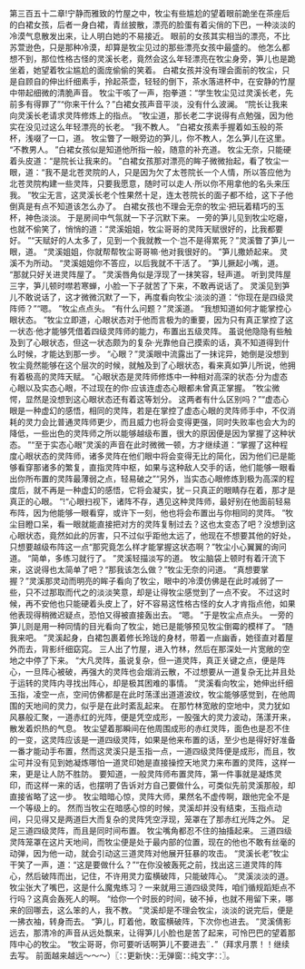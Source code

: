第三百五十二章!宁静而雅致的竹屋之中，牧尘有些尴尬的望着眼前跪坐在茶座后的白裙女孩，后者一身白裙，青丝披散，漂亮的脸蛋有着尖俏的下巴，一种淡淡的冷漠气息散发出来，让人明白她的不易接近。
眼前的女孩其实相当的漂亮，不比苏萱逊色，只是那种冷漠，却算是牧尘见过的那些漂亮女孩中最盛的。
他怎么都想不到，那位性格古怪的灵溪长老，竟然会这么年轻漂亮在牧尘身旁，笋儿也是跪坐着，她望着牧尘尴尬的面庞偷偷的笑着。
白裙女孩并没有理会面前的牧尘，只是自顾自的伸出纤细素手，拎起茶壶，轻轻的倒下，茶水落进杯中，在安静的竹屋中带起细微的清脆声音。
牧尘干咳了一声，抱拳道：“学生牧尘见过灵溪长老，先前多有得罪了”“你来干什么？”白裙女孩声音平淡，没有什么波澜。
“院长让我来向灵溪长老请求灵阵修炼上的指点。
”牧尘道，那长老二字说得有点勉强，因为他实在没见过这么年轻漂亮的长老。
“我不教人。
”白裙女孩素手握着如玉般的茶杯，浅啜了一口，道。
牧尘瞥了一眼旁边的笋儿，你不教人，怎么笋儿在这里。
“不教男人。
”白裙女孩似是知道他所指一般，随意的补充道。
牧尘无奈，只能硬着头皮道：“是院长让我来的。
”白裙女孩那对漂亮的眸子微微抬起，看了牧尘一眼，道：“我不是北苍灵院的人，只是因为欠了太苍院长一个人情，所以答应他为北苍灵院构建一些灵阵，只要我愿意，随时可以走人·所以你不用拿他的名头来压我。
”牧尘无言，这灵溪长老个性果然十足，连太苍院长的面子都不给，这下子他倒真是有点不知道该怎么办了。
白裙女孩也不理会无奈的牧尘·把玩着精巧的玉杯，神色淡淡。
于是房间中气氛就一下子沉默下来。
一旁的笋儿见到牧尘吃瘪，也就不偷笑了，悄悄的道：“灵溪姐姐，牧尘哥哥的灵阵天赋很好的，比我都要好。
”“天赋好的人太多了，见到一个我就教一个·岂不是得累死？”灵溪瞥了笋儿一眼，道。
“灵溪姐姐，你就帮帮牧尘哥哥嘛·他对我很好的。
”笋儿撒娇起来。
灵溪不为所动。
“灵溪姐姐你不答应，以后我就不干活了。
”笋儿撅起小嘴，道。
“那就只好关进灵阵屋了。
”灵溪唇角似是浮现了一抹笑容，轻声道。
听到灵阵屋三字，笋儿顿时噤若寒蝉，小脸一下子就苦了下来，不敢再说话了。
灵溪见到笋儿不敢说话了，这才微微沉默了一下，再度看向牧尘·淡淡的道：“你现在是四级灵阵师？”“嗯。
”牧尘点点头。
“有什么问题？”灵溪道。
“我想知道如何才能掌控心眼状态。
”牧尘立即道，心眼状态对于他而言极为的重要，因为只有真正掌控了这一状态·他才能够凭借着四级灵阵师的能力，布置出五级灵阵。
虽说他隐隐有些触及到了心眼状态，但这一状态颇为的复杂·光靠他自己摸索的话，真不知道得到什么时候，才能达到那一步。
“心眼？”灵溪眼中流露出了一抹诧异，她倒是没想到牧尘竟然能够在这个层次的时候，就触及到了心眼状态，看来真如笋儿所说，他拥有着极高的灵阵天赋。
“心眼状态是灵阵师修炼中一种相对高深的状态·分为虚态心眼以及实态心眼，不过现在的你·应该连虚态心眼都未曾真正掌握。
”牧尘微愕，显然是没想到这心眼状态还有着这等划分。
这两者有什么区别吗？”“虚态心眼是一种虚幻的感悟，相同的灵阵，若是在掌控了虚态心眼的灵阵师手中，不仅消耗的灵力会比普通灵阵师更少，而且威力也将会变得更强，同时失败率也会大为的降低，一些出色的灵阵师之所以能够越级布置，很大的原因便是因为掌握了这种状态。
”“至于实态心眼”灵溪的声音在此时微微一顿，方才继续道：“掌握了这种程度心眼状态的灵阵师，诸多灵阵在他们眼中将会变得无比的简化，因为他们已是能够看穿那诸多的繁复，直指灵阵中枢，如果与这种敌人交手的话，他们能够一眼看出你所布置的灵阵最薄弱之点，轻易破之”“另外，当实态心眼修炼到极为高深的程度后，就不再是一种虚幻的感悟，它将会凝实，犹－只真正的眼睛存在着，那才是真正的心眼。
”!“心眼扫视下，诸阵不存，遇见这种灵阵师，最好别在他面前轻易布阵，因为他能够一眼看穿，或许下一刻，他也将会布置出与你相同的灵阵。
”牧尘目瞪口呆，看一眼就能直接把对方的灵阵复制过去？这也太变态了吧？没想到这心眼状态，竟然如此的厉害，只不过似乎距他太远了，他现在不想要其他的好处，只想要越级布阵这一点“那究竟怎么样才能掌握这状态啊？”牧尘小心翼翼的询问道。
“简单，多练习就行了。
”灵溪轻描淡写的道。
牧尘脑袋上顿时有着汗流下来，这说得也太简单了吧？“那我该怎么做？”牧尘无奈的问道。
“真想要掌握？”灵溪那灵动而明亮的眸子看向了牧尘，眼中的冷漠仿佛是在此时减弱了一些，只不过那取而代之的淡淡笑意，却是让得牧尘感觉到了一点不安。
不过这时候，再不安他也只能硬着头皮上了，好不容易这性格古怪的女人才肯指点他，如果他表现得稍微迟疑点，恐怕又得被直接轰出去。
“嗯。
”于是牧尘点点头。
一旁的笋儿则是用一种同情的目光看向了牧尘，她已是能够预见牧尘倒霉的模样了。
“随我来吧。
”灵溪起身，白裙包裹着修长玲珑的身材，带着一点幽香，她径直对着屋外而去，背影纤细窈窕。
三人出了竹屋，进入竹林，然后在那深处一片宽敞的空地之中停了下来。
“大凡灵阵，虽说复杂，但一道灵阵，真正关键之点，便是阵心，一旦阵心被破，再强大的灵阵也会烟消云散，不过想要从一道复杂无比并且处于运转的灵阵内寻找出阵心，却是极其困难的事情。
”灵溪看向牧尘，她伸出纤细玉指，凌空一点，空间仿佛都是在此时荡漾出道道波纹，牧尘能够感觉到，在他周围的天地间的灵力，似乎是在此时紊乱起来。
在那竹林宽敞的空地中，灵力犹如风暴般汇聚，一道赤红的光阵，便是凭空成形，一股强大的灵力波动，荡漾开来，散发着炽热的气息。
牧尘望着那瞬间在他周围成形的赤红灵阵，面色也是忍不住的一变，这灵阵应该是一道四级灵阵，如果是他来布置的话，至少也是得好好准备一番才能动手布置，然而这灵溪只是玉指一点，一道四级灵阵便是成形，而且，牧尘可并没有见到她凝炼哪怕一道灵印她是直接操控天地灵力来布置的灵阵，这样一来，更是让人防不胜防。
要知道，一般灵阵师布置灵阵，第一件事就是凝炼灵印，而这样一来的话，也摆明了告诉对方自己要做什么，可类似先前灵溪那般，却直接省略了这一步。
牧尘暗暗心惊，灵阵大师，果然名不虚传啊，跟他完全不是一个等级上的。
然而当牧尘在暗感心惊的时候，灵溪却并没有结束，玉指点动间，只见得又是两道巨大而复杂的灵阵凭空浮现，笼罩在了那赤红光阵之外。
足足三道四级灵阵，而且是同时间布置。
牧尘嘴角都忍不住的抽搐起来。
三道四级灵阵笼罩在这片天地间，而牧尘便是处于最内部的位置，现在的他也不敢有丝毫的动弹，因为他一动，就会引动这三道灵阵对他展开狂暴的攻击。
“灵溪长老”牧尘干笑了一声，道：“这是要做什么？”“在你没被轰死之前，找出这三道灵阵的阵心，然后破阵而出，记住，不许用灵力蛮横破阵，只能破阵心。
”灵溪淡淡的道。
牧尘张大了嘴巴，这是什么魔鬼练习？一来就用三道四级灵阵，咱们循规蹈矩点不行吗？这真会轰死人的啊。
“给你一个时辰的时间，破不掉，也就不用留下来，哪来的回哪去，这么笨的人，我不教。
”灵溪却是不理会牧尘，淡淡的说完后，便是一拂衣袖，转身而去。
“笋儿，盯着他，敢蛮横破阵，下次你也进去。
”灵溪倩影远去，那清冷的声音从远处飘来，让得笋儿小脸也是苦了起来，可怜巴巴的望着那阵中心的牧尘。
“牧尘哥哥，你可要听话啊笋儿不要进去¨．”（拜求月票！！继续去写。
前面越来越远～～～）〖∷更新快∷无弹窗∷纯文字∷〗。
